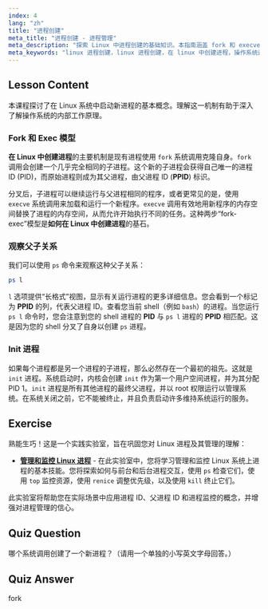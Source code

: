 ```yaml
---
index: 4
lang: "zh"
title: "进程创建"
meta_title: "进程创建 - 进程管理"
meta_description: "探索 Linux 中进程创建的基础知识。本指南涵盖 fork 和 execve 系统调用、父/子关系（PID 和 PPID）以及 init 进程的作用。了解如何在 Linux 中创建进程并理解操作系统中进程创建的核心概念。"
meta_keywords: "linux 进程创建，linux 进程创建，在 linux 中创建进程，操作系统进程创建，进程创建，fork, execve, PID, PPID, init 进程，Linux 进程"
---
```


## Lesson Content

本课程探讨了在 Linux 系统中启动新进程的基本概念。理解这一机制有助于深入了解操作系统的内部工作原理。

### Fork 和 Exec 模型

**在 Linux 中创建进程**的主要机制是现有进程使用 `fork` 系统调用克隆自身。`fork` 调用会创建一个几乎完全相同的子进程。这个新的子进程会获得自己唯一的进程 ID (PID)，而原始进程则成为其父进程，由父进程 ID (**PPID**) 标识。

分叉后，子进程可以继续运行与父进程相同的程序，或者更常见的是，使用 `execve` 系统调用来加载和运行一个新程序。`execve` 调用有效地用新程序的内存空间替换了进程的内存空间，从而允许开始执行不同的任务。这种两步“fork-exec”模型是**如何在 Linux 中创建进程**的基石。

### 观察父子关系

我们可以使用 `ps` 命令来观察这种父子关系：

```bash
ps l
```

`l` 选项提供“长格式”视图，显示有关运行进程的更多详细信息。您会看到一个标记为 **PPID** 的列，代表父进程 ID。查看您当前 shell（例如 `bash`）的进程。当您运行 `ps l` 命令时，您会注意到您的 shell 进程的 **PID** 与 `ps l` 进程的 **PPID** 相匹配。这是因为您的 shell 分叉了自身以创建 `ps` 进程。

### Init 进程

如果每个进程都是另一个进程的子进程，那么必然存在一个最初的祖先。这就是 `init` 进程。系统启动时，内核会创建 `init` 作为第一个用户空间进程，并为其分配 PID 1。`init` 进程是所有其他进程的最终父进程，并以 root 权限运行以管理系统。在系统关闭之前，它不能被终止，并且负责启动许多维持系统运行的服务。

## Exercise

熟能生巧！这是一个实践实验室，旨在巩固您对 Linux 进程及其管理的理解：

- **[管理和监控 Linux 进程](https://labex.io/zh/labs/comptia-manage-and-monitor-linux-processes-590864)** - 在此实验室中，您将学习管理和监控 Linux 系统上进程的基本技能。您将探索如何与前台和后台进程交互，使用 `ps` 检查它们，使用 `top` 监控资源，使用 `renice` 调整优先级，以及使用 `kill` 终止它们。

此实验室将帮助您在实际场景中应用进程 ID、父进程 ID 和进程监控的概念，并增强对进程管理的信心。

## Quiz Question

哪个系统调用创建了一个新进程？（请用一个单独的小写英文字母回答。）

## Quiz Answer

fork
